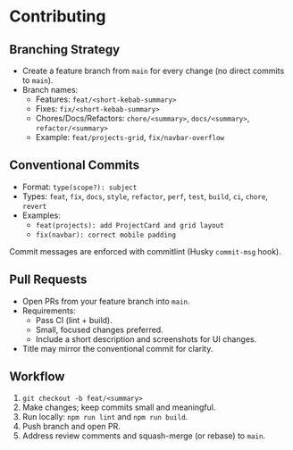 # Contributing

## Branching Strategy
- Create a feature branch from `main` for every change (no direct commits to `main`).
- Branch names:
  - Features: `feat/<short-kebab-summary>`
  - Fixes: `fix/<short-kebab-summary>`
  - Chores/Docs/Refactors: `chore/<summary>`, `docs/<summary>`, `refactor/<summary>`
  - Example: `feat/projects-grid`, `fix/navbar-overflow`

## Conventional Commits
- Format: `type(scope?): subject`
- Types: `feat`, `fix`, `docs`, `style`, `refactor`, `perf`, `test`, `build`, `ci`, `chore`, `revert`
- Examples:
  - `feat(projects): add ProjectCard and grid layout`
  - `fix(navbar): correct mobile padding`

Commit messages are enforced with commitlint (Husky `commit-msg` hook).

## Pull Requests
- Open PRs from your feature branch into `main`.
- Requirements:
  - Pass CI (lint + build).
  - Small, focused changes preferred.
  - Include a short description and screenshots for UI changes.
- Title may mirror the conventional commit for clarity.

## Workflow
1. `git checkout -b feat/<summary>`
2. Make changes; keep commits small and meaningful.
3. Run locally: `npm run lint` and `npm run build`.
4. Push branch and open PR.
5. Address review comments and squash-merge (or rebase) to `main`.
